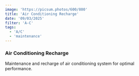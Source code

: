 ```yaml
---
image: 'https://picsum.photos/600/800'
title: 'Air Conditioning Recharge'
date: '09/03/2025'
filter: 'A-C'
tags:
  - 'A/C'
  - 'maintenance'
---
```


### Air Conditioning Recharge

Maintenance and recharge of air conditioning system for optimal performance.
